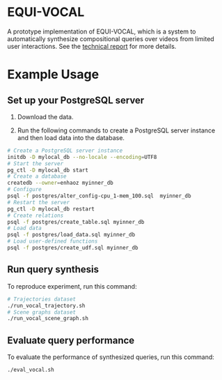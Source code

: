 # EQUI-VOCAL

A prototype implementation of EQUI-VOCAL, which is a system to automatically synthesize compositional queries over videos from limited user interactions. See the [technical report](https://arxiv.org/abs/2301.00929) for more details.

# Example Usage

## Set up your PostgreSQL server

1. Download the data.

3. Run the following commands to create a PostgreSQL server instance and then load data into the database.

```sh
# Create a PostgreSQL server instance
initdb -D mylocal_db --no-locale --encoding=UTF8
# Start the server
pg_ctl -D mylocal_db start
# Create a database
createdb --owner=enhaoz myinner_db
# Configure
psql -f postgres/alter_config-cpu_1-mem_100.sql  myinner_db
# Restart the server
pg_ctl -D mylocal_db restart
# Create relations
psql -f postgres/create_table.sql myinner_db
# Load data
psql -f postgres/load_data.sql myinner_db
# Load user-defined functions
psql -f postgres/create_udf.sql myinner_db
```

## Run query synthesis
To reproduce experiment, run this command:
```sh
# Trajectories dataset
./run_vocal_trajectory.sh
# Scene graphs dataset
./run_vocal_scene_graph.sh
```

## Evaluate query performance
To evaluate the performance of synthesized queries, run this command:
```sh
./eval_vocal.sh
```